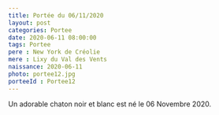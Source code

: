 ```yaml
---
title: Portée du 06/11/2020
layout: post
categories: Portee
date: 2020-06-11 08:00:00
tags: Portee
pere : New York de Créolie
mere : Lixy du Val des Vents
naissance: 2020-06-11
photo: portee12.jpg
porteeId : Portee12
---
```


Un adorable chaton noir et blanc est né le 06 Novembre 2020.
